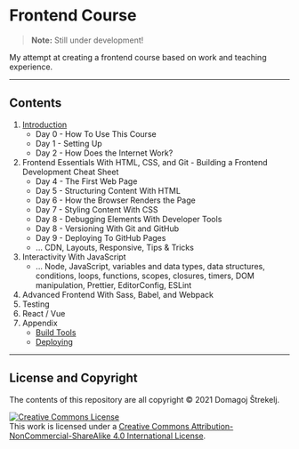 # Frontend Course

> **Note:** Still under development!

My attempt at creating a frontend course based on work and teaching experience.

---

## Contents

1. [Introduction](./introduction)
   - Day 0 - How To Use This Course
   - Day 1 - Setting Up
   - Day 2 - How Does the Internet Work?
2. Frontend Essentials With HTML, CSS, and Git - Building a Frontend Development Cheat Sheet
   - Day 4 - The First Web Page
   - Day 5 - Structuring Content With HTML
   - Day 6 - How the Browser Renders the Page
   - Day 7 - Styling Content With CSS
   - Day 8 - Debugging Elements With Developer Tools
   - Day 8 - Versioning With Git and GitHub
   - Day 9 - Deploying To GitHub Pages
   - ... CDN, Layouts, Responsive, Tips & Tricks
3. Interactivity With JavaScript
   - ... Node, JavaScript, variables and data types, data structures, conditions, loops, functions, scopes, closures, timers, DOM manipulation, Prettier, EditorConfig, ESLint
4. Advanced Frontend With Sass, Babel, and Webpack
5. Testing
6. React / Vue
7. Appendix
   - [Build Tools](./build-tools)
   - [Deploying](./deploying)

---

## License and Copyright

The contents of this repository are all copyright &copy; 2021 Domagoj Štrekelj.

<a rel="license" href="http://creativecommons.org/licenses/by-nc-sa/4.0/"><img alt="Creative Commons License" style="border-width:0" src="https://i.creativecommons.org/l/by-nc-sa/4.0/80x15.png" /></a><br />This work is licensed under a <a rel="license" href="http://creativecommons.org/licenses/by-nc-sa/4.0/">Creative Commons Attribution-NonCommercial-ShareAlike 4.0 International License</a>.
